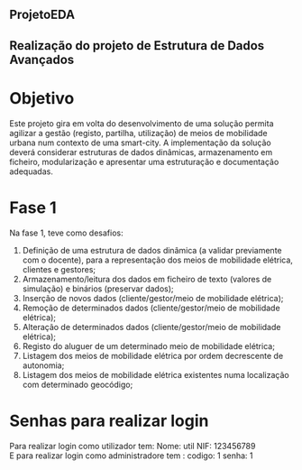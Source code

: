 ## ProjetoEDA
## Realização do projeto de Estrutura de Dados Avançados
# Objetivo
Este projeto gira em volta do desenvolvimento de uma solução permita agilizar a gestão (registo, partilha, utilização) de meios de mobilidade urbana num contexto de uma smart-city. A implementação da solução deverá considerar estruturas de dados dinâmicas, armazenamento em ficheiro, modularização e apresentar uma estruturação e documentação adequadas.

# Fase 1
Na fase 1, teve como desafios:
1. Definição de uma estrutura de dados dinâmica (a validar previamente com o docente), para a representação dos meios de mobilidade elétrica, clientes e gestores;
2. Armazenamento/leitura dos dados em ficheiro de texto (valores de simulação) e binários (preservar dados);
3. Inserção de novos dados (cliente/gestor/meio de mobilidade elétrica);
4. Remoção de determinados dados (cliente/gestor/meio de mobilidade elétrica);
5. Alteração de determinados dados (cliente/gestor/meio de mobilidade elétrica);
6. Registo do aluguer de um determinado meio de mobilidade elétrica;
7. Listagem dos meios de mobilidade elétrica por ordem decrescente de autonomia;
8. Listagem dos meios de mobilidade elétrica existentes numa localização com determinado geocódigo;

# Senhas para realizar login
Para realizar login como utilizador tem: Nome: util NIF: 123456789 \
E para realizar login como administradore tem : codigo: 1  senha: 1
